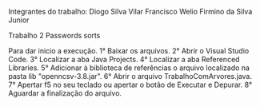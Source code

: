 Integrantes do trabalho:
Diogo Silva Vilar
Francisco Welio Firmino da Silva Junior

Trabalho 2 Passwords sorts

Para dar inicio a execução.
1° Baixar os arquivos.
2° Abrir o Visual Studio Code.
3° Localizar a aba Java Projects.
4° Localizar a aba Referenced Libraries.
5° Adicionar à biblioteca de referências o arquivo localizado na pasta lib "openncsv-3.8.jar".
6° Abrir o arquivo TrabalhoComArvores.java.
7° Apertar f5 no seu teclado ou apertar o botão de Executar e Depurar.
8° Aguardar a finalização do arquivo.
